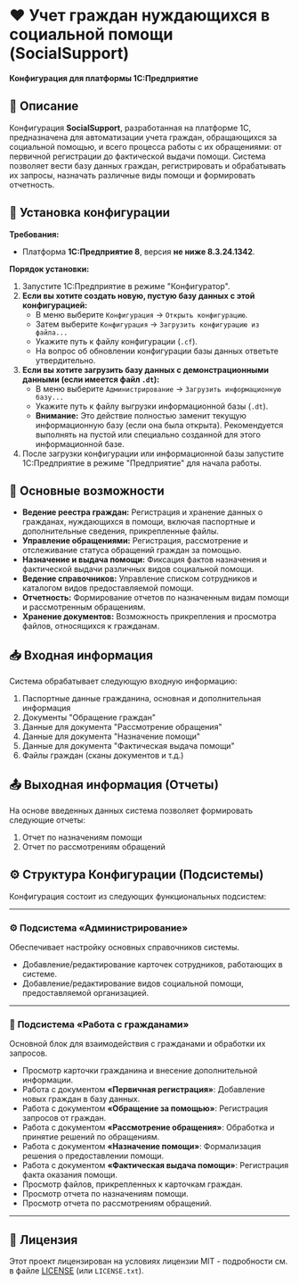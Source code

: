 # ❤️ Учет граждан нуждающихся в социальной помощи (SocialSupport)

**Конфигурация для платформы 1С:Предприятие**

## 📄 Описание

Конфигурация **SocialSupport**, разработанная на платформе 1С, предназначена для автоматизации учета граждан, обращающихся за социальной помощью, и всего процесса работы с их обращениями: от первичной регистрации до фактической выдачи помощи. Система позволяет вести базу данных граждан, регистрировать и обрабатывать их запросы, назначать различные виды помощи и формировать отчетность.

## 🚀 Установка конфигурации

**Требования:**

*   Платформа **1С:Предприятие 8**, версия **не ниже 8.3.24.1342**.

**Порядок установки:**

1.  Запустите 1С:Предприятие в режиме "Конфигуратор".
2.  **Если вы хотите создать новую, пустую базу данных с этой конфигурацией:**
    *   В меню выберите `Конфигурация` -> `Открыть конфигурацию`.
    *   Затем выберите `Конфигурация` -> `Загрузить конфигурацию из файла...`
    *   Укажите путь к файлу конфигурации (`.cf`).
    *   На вопрос об обновлении конфигурации базы данных ответьте утвердительно.
3.  **Если вы хотите загрузить базу данных с демонстрационными данными (если имеется файл `.dt`):**
    *   В меню выберите `Администрирование` -> `Загрузить информационную базу...`
    *   Укажите путь к файлу выгрузки информационной базы (`.dt`).
    *   **Внимание:** Это действие полностью заменит текущую информационную базу (если она была открыта). Рекомендуется выполнять на пустой или специально созданной для этого информационной базе.
4.  После загрузки конфигурации или информационной базы запустите 1С:Предприятие в режиме "Предприятие" для начала работы.

## 🌟 Основные возможности

*   **Ведение реестра граждан:** Регистрация и хранение данных о гражданах, нуждающихся в помощи, включая паспортные и дополнительные сведения, прикрепленные файлы.
*   **Управление обращениями:** Регистрация, рассмотрение и отслеживание статуса обращений граждан за помощью.
*   **Назначение и выдача помощи:** Фиксация фактов назначения и фактической выдачи различных видов социальной помощи.
*   **Ведение справочников:** Управление списком сотрудников и каталогом видов предоставляемой помощи.
*   **Отчетность:** Формирование отчетов по назначенным видам помощи и рассмотренным обращениям.
*   **Хранение документов:** Возможность прикрепления и просмотра файлов, относящихся к гражданам.

## 📥 Входная информация

Система обрабатывает следующую входную информацию:

1.  Паспортные данные гражданина, основная и дополнительная информация
2.  Документы "Обращение граждан"
3.  Данные для документа "Рассмотрение обращения"
4.  Данные для документа "Назначение помощи"
5.  Данные для документа "Фактическая выдача помощи"
6.  Файлы граждан (сканы документов и т.д.)

## 📤 Выходная информация (Отчеты)

На основе введенных данных система позволяет формировать следующие отчеты:

1.  Отчет по назначениям помощи
2.  Отчет по рассмотрениям обращений

## ⚙️ Структура Конфигурации (Подсистемы)

Конфигурация состоит из следующих функциональных подсистем:

---

### ⚙️ **Подсистема «Администрирование»**

Обеспечивает настройку основных справочников системы.

*   Добавление/редактирование карточек сотрудников, работающих в системе.
*   Добавление/редактирование видов социальной помощи, предоставляемой организацией.

---

### 👥 **Подсистема «Работа с гражданами»**

Основной блок для взаимодействия с гражданами и обработки их запросов.

*   Просмотр карточки гражданина и внесение дополнительной информации.
*   Работа с документом **«Первичная регистрация»**: Добавление новых граждан в базу данных.
*   Работа с документом **«Обращение за помощью»**: Регистрация запросов от граждан.
*   Работа с документом **«Рассмотрение обращения»**: Обработка и принятие решений по обращениям.
*   Работа с документом **«Назначение помощи»**: Формализация решения о предоставлении помощи.
*   Работа с документом **«Фактическая выдача помощи»**: Регистрация факта оказания помощи.
*   Просмотр файлов, прикрепленных к карточкам граждан.
*   Просмотр отчета по назначениям помощи.
*   Просмотр отчета по рассмотрениям обращений.

---

## 📄 Лицензия

Этот проект лицензирован на условиях лицензии MIT - подробности см. в файле [LICENSE](LICENSE) (или `LICENSE.txt`).
